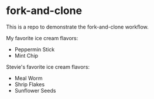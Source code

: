 # fork-and-clone

This is a repo to demonstrate the fork-and-clone workflow.

My favorite ice cream flavors:

- Peppermin Stick
- Mint Chip

Stevie's favorite ice cream flavors:

- Meal Worm
- Shrip Flakes
- Sunflower Seeds